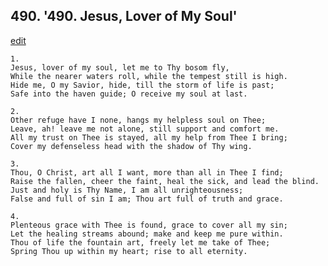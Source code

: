 
## 490.  '490. Jesus, Lover of My Soul'
[edit](https://docs.google.com/document/d/1OCxMroS9teqGNMtA5430ZeTzJC82JOKq/edit?mode=html)




    1.
    Jesus, lover of my soul, let me to Thy bosom fly,
    While the nearer waters roll, while the tempest still is high.
    Hide me, O my Savior, hide, till the storm of life is past;
    Safe into the haven guide; O receive my soul at last.

    2.
    Other refuge have I none, hangs my helpless soul on Thee;
    Leave, ah! leave me not alone, still support and comfort me.
    All my trust on Thee is stayed, all my help from Thee I bring;
    Cover my defenseless head with the shadow of Thy wing.

    3.
    Thou, O Christ, art all I want, more than all in Thee I find;
    Raise the fallen, cheer the faint, heal the sick, and lead the blind.
    Just and holy is Thy Name, I am all unrighteousness;
    False and full of sin I am; Thou art full of truth and grace.

    4.
    Plenteous grace with Thee is found, grace to cover all my sin;
    Let the healing streams abound; make and keep me pure within.
    Thou of life the fountain art, freely let me take of Thee;
    Spring Thou up within my heart; rise to all eternity.
